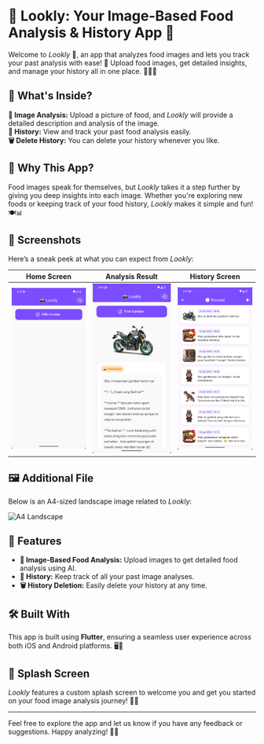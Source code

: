# 🌟 Lookly: Your Image-Based Food Analysis & History App 🍴

Welcome to *Lookly* 🎉, an app that analyzes food images and lets you track your past analysis with ease! 🚀 Upload food images, get detailed insights, and manage your history all in one place. 🧠📸✨

## 🛒 What's Inside?

**📸 Image Analysis:** Upload a picture of food, and *Lookly* will provide a detailed description and analysis of the image.  
**📜 History:** View and track your past food analysis easily.  
**🗑️ Delete History:** You can delete your history whenever you like.

## 🎯 Why This App?

Food images speak for themselves, but *Lookly* takes it a step further by giving you deep insights into each image. Whether you're exploring new foods or keeping track of your food history, *Lookly* makes it simple and fun! 🍽️📊

## 📸 Screenshots

Here’s a sneak peek at what you can expect from *Lookly*:

| **Home Screen** | **Analysis Result** | **History Screen** |
|--------------------|-----------------------|-----------------------|
| ![Home Screen](home.png) | ![Analysis Result](result.png) | ![History Screen](history.png) |

## 🖼️ Additional File

Below is an A4-sized landscape image related to *Lookly*:

![A4 Landscape](Lookly-Mockup.png)

## 🚀 Features

- **📸 Image-Based Food Analysis:** Upload images to get detailed food analysis using AI.
- **📜 History:** Keep track of all your past image analyses.
- **🗑️ History Deletion:** Easily delete your history at any time.

## 🛠️ Built With

This app is built using **Flutter**, ensuring a seamless user experience across both iOS and Android platforms. 🖥️📱

## 🎨 Splash Screen

*Lookly* features a custom splash screen to welcome you and get you started on your food image analysis journey! 🌟✨

---

Feel free to explore the app and let us know if you have any feedback or suggestions. Happy analyzing! 🍴💖
